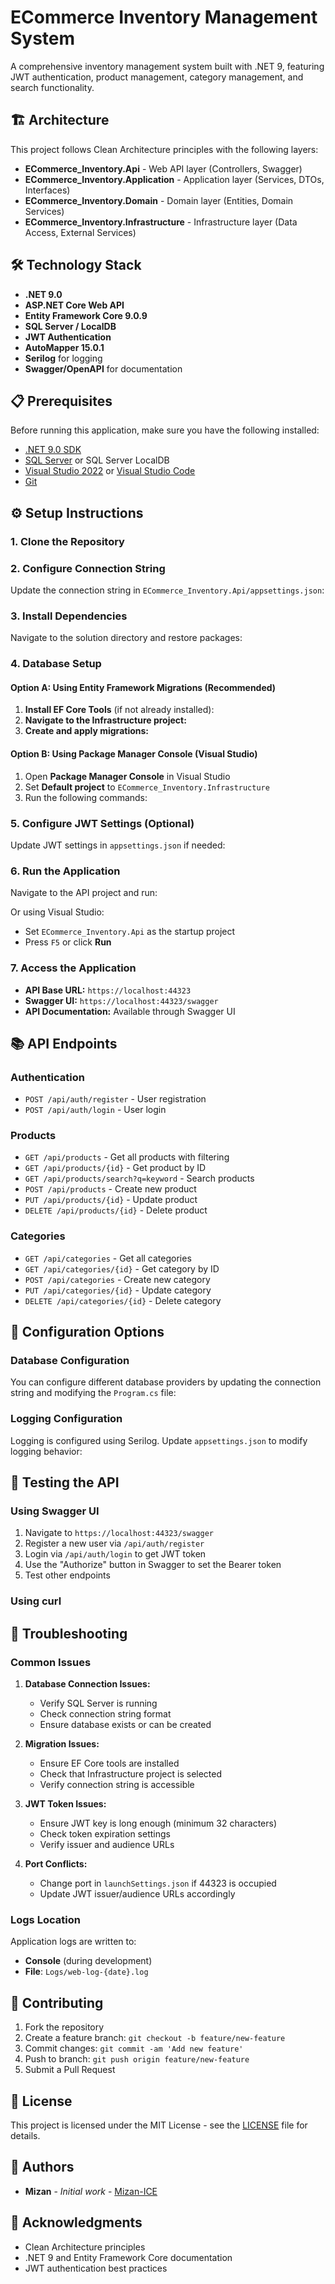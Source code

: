 # ECommerce Inventory Management System

A comprehensive inventory management system built with .NET 9, featuring JWT authentication, product management, category management, and search functionality.


## 🏗️ Architecture

This project follows Clean Architecture principles with the following layers:

- **ECommerce_Inventory.Api** - Web API layer (Controllers, Swagger)
- **ECommerce_Inventory.Application** - Application layer (Services, DTOs, Interfaces)
- **ECommerce_Inventory.Domain** - Domain layer (Entities, Domain Services)
- **ECommerce_Inventory.Infrastructure** - Infrastructure layer (Data Access, External Services)

## 🛠️ Technology Stack

- **.NET 9.0**
- **ASP.NET Core Web API**
- **Entity Framework Core 9.0.9**
- **SQL Server / LocalDB**
- **JWT Authentication**
- **AutoMapper 15.0.1**
- **Serilog** for logging
- **Swagger/OpenAPI** for documentation

## 📋 Prerequisites

Before running this application, make sure you have the following installed:

- [.NET 9.0 SDK](https://dotnet.microsoft.com/download/dotnet/9.0)
- [SQL Server](https://www.microsoft.com/en-us/sql-server/sql-server-downloads) or SQL Server LocalDB
- [Visual Studio 2022](https://visualstudio.microsoft.com/) or [Visual Studio Code](https://code.visualstudio.com/)
- [Git](https://git-scm.com/)

## ⚙️ Setup Instructions

### 1. Clone the Repository

### 2. Configure Connection String

Update the connection string in `ECommerce_Inventory.Api/appsettings.json`:

### 3. Install Dependencies

Navigate to the solution directory and restore packages:

### 4. Database Setup

#### Option A: Using Entity Framework Migrations (Recommended)

1. **Install EF Core Tools** (if not already installed): 
2. **Navigate to the Infrastructure project:**
3. **Create and apply migrations:**

   
#### Option B: Using Package Manager Console (Visual Studio)

1. Open **Package Manager Console** in Visual Studio
2. Set **Default project** to `ECommerce_Inventory.Infrastructure`
3. Run the following commands:

   
### 5. Configure JWT Settings (Optional)

Update JWT settings in `appsettings.json` if needed:

### 6. Run the Application

Navigate to the API project and run:

Or using Visual Studio:
- Set `ECommerce_Inventory.Api` as the startup project
- Press `F5` or click **Run**

### 7. Access the Application

- **API Base URL:** `https://localhost:44323`
- **Swagger UI:** `https://localhost:44323/swagger`
- **API Documentation:** Available through Swagger UI

## 📚 API Endpoints

### Authentication
- `POST /api/auth/register` - User registration
- `POST /api/auth/login` - User login


### Products
- `GET /api/products` - Get all products with filtering
- `GET /api/products/{id}` - Get product by ID
- `GET /api/products/search?q=keyword` - Search products
- `POST /api/products` - Create new product
- `PUT /api/products/{id}` - Update product
- `DELETE /api/products/{id}` - Delete product

### Categories
- `GET /api/categories` - Get all categories
- `GET /api/categories/{id}` - Get category by ID
- `POST /api/categories` - Create new category
- `PUT /api/categories/{id}` - Update category
- `DELETE /api/categories/{id}` - Delete category

## 🔧 Configuration Options

### Database Configuration

You can configure different database providers by updating the connection string and modifying the `Program.cs` file:

### Logging Configuration

Logging is configured using Serilog. Update `appsettings.json` to modify logging behavior:

## 🧪 Testing the API

### Using Swagger UI

1. Navigate to `https://localhost:44323/swagger`
2. Register a new user via `/api/auth/register`
3. Login via `/api/auth/login` to get JWT token
4. Use the "Authorize" button in Swagger to set the Bearer token
5. Test other endpoints

### Using curl

## 🚨 Troubleshooting

### Common Issues

1. **Database Connection Issues:**
   - Verify SQL Server is running
   - Check connection string format
   - Ensure database exists or can be created

2. **Migration Issues:**
   - Ensure EF Core tools are installed
   - Check that Infrastructure project is selected
   - Verify connection string is accessible

3. **JWT Token Issues:**
   - Ensure JWT key is long enough (minimum 32 characters)
   - Check token expiration settings
   - Verify issuer and audience URLs

4. **Port Conflicts:**
   - Change port in `launchSettings.json` if 44323 is occupied
   - Update JWT issuer/audience URLs accordingly

### Logs Location

Application logs are written to:
- **Console** (during development)
- **File**: `Logs/web-log-{date}.log`

## 🤝 Contributing

1. Fork the repository
2. Create a feature branch: `git checkout -b feature/new-feature`
3. Commit changes: `git commit -am 'Add new feature'`
4. Push to branch: `git push origin feature/new-feature`
5. Submit a Pull Request

## 📄 License

This project is licensed under the MIT License - see the [LICENSE](LICENSE) file for details.

## 👥 Authors

- **Mizan** - *Initial work* - [Mizan-ICE](https://github.com/Mizan-ICE)

## 🙏 Acknowledgments

- Clean Architecture principles
- .NET 9 and Entity Framework Core documentation
- JWT authentication best practices
